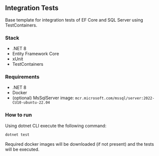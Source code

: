 ## Integration Tests

Base template for integration tests of EF Core and SQL Server using TestContainers.

### Stack
- .NET 8
- Entity Framework Core
- xUnit
- TestContainers

### Requirements
- .NET 8
- Docker
- (optional) MsSqlServer image: `mcr.microsoft.com/mssql/server:2022-CU10-ubuntu-22.04`

### How to run
Using dotnet CLI execute the following command:
```bash
dotnet test
```
Required docker images will be downloaded (if not present) and the tests will be executed.
